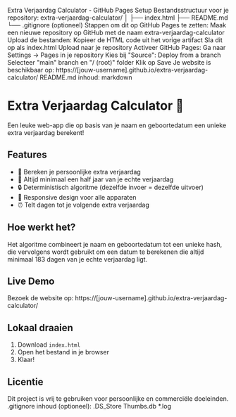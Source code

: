 Extra Verjaardag Calculator - GitHub Pages Setup
Bestandsstructuur voor je repository:
extra-verjaardag-calculator/
│
├── index.html
├── README.md
└── .gitignore (optioneel)
Stappen om dit op GitHub Pages te zetten:
Maak een nieuwe repository op GitHub met de naam extra-verjaardag-calculator
Upload de bestanden:
Kopieer de HTML code uit het vorige artifact
Sla dit op als index.html
Upload naar je repository
Activeer GitHub Pages:
Ga naar Settings → Pages in je repository
Kies bij "Source": Deploy from a branch
Selecteer "main" branch en "/ (root)" folder
Klik op Save
Je website is beschikbaar op:
https://[jouw-username].github.io/extra-verjaardag-calculator/
README.md inhoud:
markdown
# Extra Verjaardag Calculator 🎉

Een leuke web-app die op basis van je naam en geboortedatum een unieke extra verjaardag berekent!

## Features

- 🎂 Bereken je persoonlijke extra verjaardag
- 📅 Altijd minimaal een half jaar van je echte verjaardag
- 🔒 Deterministisch algoritme (dezelfde invoer = dezelfde uitvoer)
- 📱 Responsive design voor alle apparaten
- ⏰ Telt dagen tot je volgende extra verjaardag

## Hoe werkt het?

Het algoritme combineert je naam en geboortedatum tot een unieke hash, die vervolgens wordt gebruikt om een datum te berekenen die altijd minimaal 183 dagen van je echte verjaardag ligt.

## Live Demo

Bezoek de website op: https://[jouw-username].github.io/extra-verjaardag-calculator/

## Lokaal draaien

1. Download `index.html`
2. Open het bestand in je browser
3. Klaar!

## Licentie

Dit project is vrij te gebruiken voor persoonlijke en commerciële doeleinden.
.gitignore inhoud (optioneel):
.DS_Store
Thumbs.db
*.log
